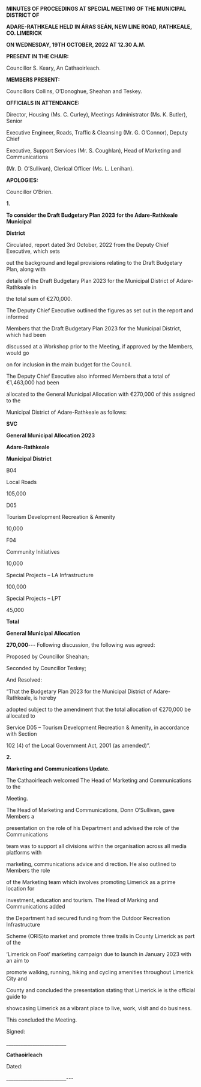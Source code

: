 **MINUTES OF PROCEEDINGS AT SPECIAL MEETING OF THE MUNICIPAL DISTRICT OF**

**ADARE-RATHKEALE HELD IN ÁRAS SEÁN, NEW LINE ROAD, RATHKEALE, CO. LIMERICK**

**ON WEDNESDAY, 19TH** **OCTOBER, 2022 AT 12.30 A.M.**

**PRESENT IN THE CHAIR:**

Councillor S. Keary, An Cathaoirleach.

**MEMBERS PRESENT:**

Councillors Collins, O’Donoghue, Sheahan and Teskey.

**OFFICIALS IN ATTENDANCE:**

Director, Housing (Ms. C. Curley), Meetings Administrator (Ms. K. Butler), Senior

Executive Engineer, Roads, Traffic & Cleansing (Mr. G. O’Connor), Deputy Chief

Executive, Support Services (Mr. S. Coughlan), Head of Marketing and Communications

(Mr. D. O’Sullivan), Clerical Officer (Ms. L. Lenihan).

**APOLOGIES:**

Councillor O’Brien.

**1.**

**To consider the Draft Budgetary Plan 2023 for the Adare-Rathkeale Municipal**

**District**

Circulated, report dated 3rd October, 2022 from the Deputy Chief Executive, which sets

out the background and legal provisions relating to the Draft Budgetary Plan, along with

details of the Draft Budgetary Plan 2023 for the Municipal District of Adare-Rathkeale in

the total sum of €270,000.

The Deputy Chief Executive outlined the figures as set out in the report and informed

Members that the Draft Budgetary Plan 2023 for the Municipal District, which had been

discussed at a Workshop prior to the Meeting, if approved by the Members, would go

on for inclusion in the main budget for the Council.

The Deputy Chief Executive also informed Members that a total of €1,463,000 had been

allocated to the General Municipal Allocation with €270,000 of this assigned to the

Municipal District of Adare-Rathkeale as follows:

**SVC**

**General Municipal Allocation 2023**

**Adare-Rathkeale**

**Municipal District**

B04

Local Roads

105,000

D05

Tourism Development Recreation & Amenity

10,000

F04

Community Initiatives

10,000

Special Projects – LA Infrastructure

100,000

Special Projects – LPT

45,000

**Total**

**General Municipal Allocation**

**270,000**---
Following discussion, the following was agreed:

Proposed by Councillor Sheahan;

Seconded by Councillor Teskey;

And Resolved:

“That the Budgetary Plan 2023 for the Municipal District of Adare-Rathkeale, is hereby

adopted subject to the amendment that the total allocation of €270,000 be allocated to

Service D05 – Tourism Development Recreation & Amenity, in accordance with Section

102 (4) of the Local Government Act, 2001 (as amended)”.

**2.**

**Marketing and Communications Update.**

The Cathaoirleach welcomed The Head of Marketing and Communications to the

Meeting.

The Head of Marketing and Communications, Donn O’Sullivan,  gave Members a

presentation on the role of his Department and advised the role of the Communications

team was to support all divisions within the organisation across all media platforms with

marketing, communications advice and direction. He also outlined to Members the role

of the Marketing team which involves promoting Limerick as a prime location for

investment, education and tourism. The Head of Marking and Communications added

the Department had secured funding from the Outdoor Recreation Infrastructure

Scheme (ORIS)to market and promote three trails in County Limerick as part of the

‘Limerick on Foot’ marketing campaign due to launch in January 2023 with an aim to

promote walking, running, hiking and cycling amenities throughout Limerick City and

County and concluded the presentation stating that Limerick.ie is the official guide to

showcasing Limerick as a vibrant place to live, work, visit and do business.

This concluded the Meeting.

Signed:

\_\_\_\_\_\_\_\_\_\_\_\_\_\_\_\_\_\_\_\_\_\_\_\_\_

**Cathaoirleach**

Dated:

\_\_\_\_\_\_\_\_\_\_\_\_\_\_\_\_\_\_\_\_\_\_\_\_\_---
